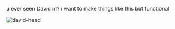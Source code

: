 u ever seen David irl? i want to make things like this but functional

![david-head](https://github.com/baoskee/baoskee/assets/16130434/54a16d33-f2ad-4a02-9824-abb82c7622e0)
